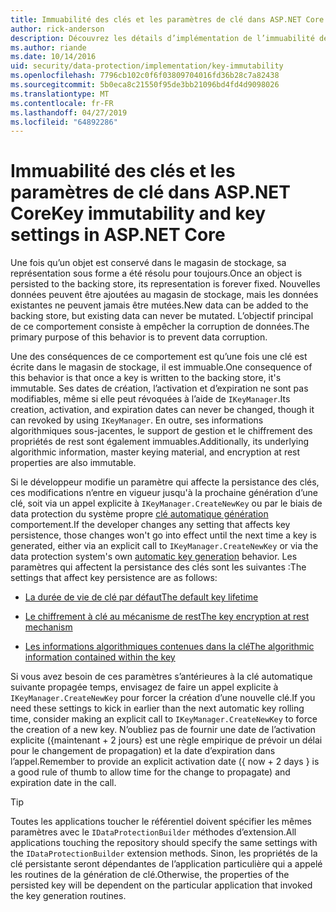 ```yaml
---
title: Immuabilité des clés et les paramètres de clé dans ASP.NET Core
author: rick-anderson
description: Découvrez les détails d’implémentation de l’immuabilité de clés de Protection des données ASP.NET Core API.
ms.author: riande
ms.date: 10/14/2016
uid: security/data-protection/implementation/key-immutability
ms.openlocfilehash: 7796cb102c0f6f03809704016fd36b28c7a82438
ms.sourcegitcommit: 5b0eca8c21550f95de3bb21096bd4fd4d9098026
ms.translationtype: MT
ms.contentlocale: fr-FR
ms.lasthandoff: 04/27/2019
ms.locfileid: "64892286"
---
```

# <a name="key-immutability-and-key-settings-in-aspnet-core"></a><span data-ttu-id="5f7f9-103">Immuabilité des clés et les paramètres de clé dans ASP.NET Core</span><span class="sxs-lookup"><span data-stu-id="5f7f9-103">Key immutability and key settings in ASP.NET Core</span></span>

<span data-ttu-id="5f7f9-104">Une fois qu’un objet est conservé dans le magasin de stockage, sa représentation sous forme a été résolu pour toujours.</span><span class="sxs-lookup"><span data-stu-id="5f7f9-104">Once an object is persisted to the backing store, its representation is forever fixed.</span></span> <span data-ttu-id="5f7f9-105">Nouvelles données peuvent être ajoutées au magasin de stockage, mais les données existantes ne peuvent jamais être mutées.</span><span class="sxs-lookup"><span data-stu-id="5f7f9-105">New data can be added to the backing store, but existing data can never be mutated.</span></span> <span data-ttu-id="5f7f9-106">L’objectif principal de ce comportement consiste à empêcher la corruption de données.</span><span class="sxs-lookup"><span data-stu-id="5f7f9-106">The primary purpose of this behavior is to prevent data corruption.</span></span>

<span data-ttu-id="5f7f9-107">Une des conséquences de ce comportement est qu’une fois une clé est écrite dans le magasin de stockage, il est immuable.</span><span class="sxs-lookup"><span data-stu-id="5f7f9-107">One consequence of this behavior is that once a key is written to the backing store, it's immutable.</span></span> <span data-ttu-id="5f7f9-108">Ses dates de création, l’activation et d’expiration ne sont pas modifiables, même si elle peut révoquées à l’aide de `IKeyManager`.</span><span class="sxs-lookup"><span data-stu-id="5f7f9-108">Its creation, activation, and expiration dates can never be changed, though it can revoked by using `IKeyManager`.</span></span> <span data-ttu-id="5f7f9-109">En outre, ses informations algorithmiques sous-jacentes, le support de gestion et le chiffrement des propriétés de rest sont également immuables.</span><span class="sxs-lookup"><span data-stu-id="5f7f9-109">Additionally, its underlying algorithmic information, master keying material, and encryption at rest properties are also immutable.</span></span>

<span data-ttu-id="5f7f9-110">Si le développeur modifie un paramètre qui affecte la persistance des clés, ces modifications n’entre en vigueur jusqu'à la prochaine génération d’une clé, soit via un appel explicite à `IKeyManager.CreateNewKey` ou par le biais de data protection du système propre [clé automatique génération](xref:security/data-protection/implementation/key-management#data-protection-implementation-key-management) comportement.</span><span class="sxs-lookup"><span data-stu-id="5f7f9-110">If the developer changes any setting that affects key persistence, those changes won't go into effect until the next time a key is generated, either via an explicit call to `IKeyManager.CreateNewKey` or via the data protection system's own [automatic key generation](xref:security/data-protection/implementation/key-management#data-protection-implementation-key-management) behavior.</span></span> <span data-ttu-id="5f7f9-111">Les paramètres qui affectent la persistance des clés sont les suivantes :</span><span class="sxs-lookup"><span data-stu-id="5f7f9-111">The settings that affect key persistence are as follows:</span></span>

* [<span data-ttu-id="5f7f9-112">La durée de vie de clé par défaut</span><span class="sxs-lookup"><span data-stu-id="5f7f9-112">The default key lifetime</span></span>](xref:security/data-protection/implementation/key-management#data-protection-implementation-key-management)

* [<span data-ttu-id="5f7f9-113">Le chiffrement à clé au mécanisme de rest</span><span class="sxs-lookup"><span data-stu-id="5f7f9-113">The key encryption at rest mechanism</span></span>](xref:security/data-protection/implementation/key-encryption-at-rest)

* [<span data-ttu-id="5f7f9-114">Les informations algorithmiques contenues dans la clé</span><span class="sxs-lookup"><span data-stu-id="5f7f9-114">The algorithmic information contained within the key</span></span>](xref:security/data-protection/configuration/overview#changing-algorithms-with-usecryptographicalgorithms)

<span data-ttu-id="5f7f9-115">Si vous avez besoin de ces paramètres s’antérieures à la clé automatique suivante propagée temps, envisagez de faire un appel explicite à `IKeyManager.CreateNewKey` pour forcer la création d’une nouvelle clé.</span><span class="sxs-lookup"><span data-stu-id="5f7f9-115">If you need these settings to kick in earlier than the next automatic key rolling time, consider making an explicit call to `IKeyManager.CreateNewKey` to force the creation of a new key.</span></span> <span data-ttu-id="5f7f9-116">N’oubliez pas de fournir une date de l’activation explicite ({maintenant + 2 jours} est une règle empirique de prévoir un délai pour le changement de propagation) et la date d’expiration dans l’appel.</span><span class="sxs-lookup"><span data-stu-id="5f7f9-116">Remember to provide an explicit activation date ({ now + 2 days } is a good rule of thumb to allow time for the change to propagate) and expiration date in the call.</span></span>

>[!TIP]
> <span data-ttu-id="5f7f9-117">Toutes les applications toucher le référentiel doivent spécifier les mêmes paramètres avec le `IDataProtectionBuilder` méthodes d’extension.</span><span class="sxs-lookup"><span data-stu-id="5f7f9-117">All applications touching the repository should specify the same settings with the `IDataProtectionBuilder` extension methods.</span></span> <span data-ttu-id="5f7f9-118">Sinon, les propriétés de la clé persistante seront dépendantes de l’application particulière qui a appelé les routines de la génération de clé.</span><span class="sxs-lookup"><span data-stu-id="5f7f9-118">Otherwise, the properties of the persisted key will be dependent on the particular application that invoked the key generation routines.</span></span>
